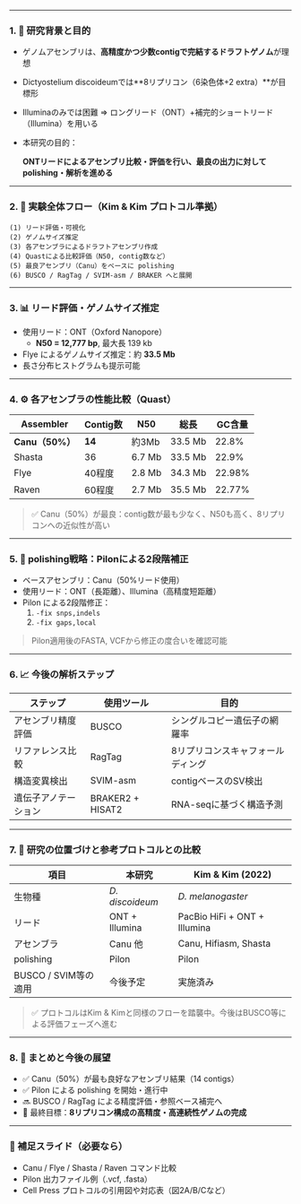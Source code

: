 
---

### 1. 🔬 研究背景と目的

- ゲノムアセンブリは、**高精度かつ少数contigで完結するドラフトゲノム**が理想
    
- Dictyostelium discoideumでは**8リプリコン（6染色体+2 extra）**が目標形
    
- Illuminaのみでは困難 ⇒ ロングリード（ONT）+補完的ショートリード（Illumina）を用いる
    
- 本研究の目的：
    
    **ONTリードによるアセンブリ比較・評価を行い、最良の出力に対してpolishing・解析を進める**
    

---

### 2. 🧪 実験全体フロー（Kim & Kim プロトコル準拠）

```
(1) リード評価・可視化
(2) ゲノムサイズ推定
(3) 各アセンブラによるドラフトアセンブリ作成
(4) Quastによる比較評価（N50, contig数など）
(5) 最良アセンブリ（Canu）をベースに polishing
(6) BUSCO / RagTag / SVIM-asm / BRAKER へと展開

```

---

### 3. 📊 リード評価・ゲノムサイズ推定

- 使用リード：ONT（Oxford Nanopore）
    - **N50 = 12,777 bp**, 最大長 139 kb
- Flye によるゲノムサイズ推定：約 **33.5 Mb**
- 長さ分布ヒストグラムも提示可能

---

### 4. ⚙️ 各アセンブラの性能比較（Quast）

|Assembler|Contig数|N50|総長|GC含量|
|---|---|---|---|---|
|**Canu（50%）**|**14**|約3Mb|33.5 Mb|22.8%|
|Shasta|36|6.7 Mb|33.5 Mb|22.9%|
|Flye|40程度|2.8 Mb|34.3 Mb|22.98%|
|Raven|60程度|2.7 Mb|35.5 Mb|22.77%|

> ✅ Canu（50%）が最良：contig数が最も少なく、N50も高く、8リプリコンへの近似性が高い

---

### 5. 🧬 polishing戦略：Pilonによる2段階補正

- ベースアセンブリ：Canu（50%リード使用）
- 使用リード：ONT（長距離）、Illumina（高精度短距離）
- Pilon による2段階修正：
    1. `-fix snps,indels`
    2. `-fix gaps,local`

> Pilon適用後のFASTA, VCFから修正の度合いを確認可能

---

### 6. 📈 今後の解析ステップ

|ステップ|使用ツール|目的|
|---|---|---|
|アセンブリ精度評価|BUSCO|シングルコピー遺伝子の網羅率|
|リファレンス比較|RagTag|8リプリコンスキャフォールディング|
|構造変異検出|SVIM-asm|contigベースのSV検出|
|遺伝子アノテーション|BRAKER2 + HISAT2|RNA-seqに基づく構造予測|

---

### 7. 🧭 研究の位置づけと参考プロトコルとの比較

|項目|本研究|Kim & Kim (2022)|
|---|---|---|
|生物種|_D. discoideum_|_D. melanogaster_|
|リード|ONT + Illumina|PacBio HiFi + ONT + Illumina|
|アセンブラ|Canu 他|Canu, Hifiasm, Shasta|
|polishing|Pilon|Pilon|
|BUSCO / SVIM等の適用|今後予定|実施済み|

> ✅ プロトコルはKim & Kimと同様のフローを踏襲中。今後はBUSCO等による評価フェーズへ進む

---

### 8. 📝 まとめと今後の展望

- ✅ Canu（50%）が最も良好なアセンブリ結果（14 contigs）
- ✅ Pilon による polishing を開始・進行中
- 🔜 BUSCO / RagTag による精度評価・参照ベース補完へ
- 🎯 最終目標：**8リプリコン構成の高精度・高連続性ゲノムの完成**

---

### 🔧 補足スライド（必要なら）

- Canu / Flye / Shasta / Raven コマンド比較
- Pilon 出力ファイル例（.vcf, .fasta）
- Cell Press プロトコルの引用図や対応表（図2A/B/Cなど）

